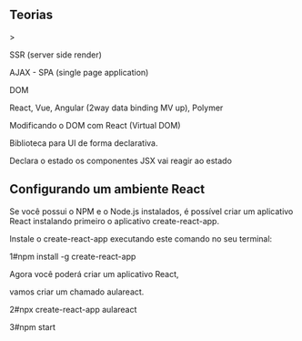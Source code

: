 
<h2>Teorias</h2>>

SSR (server side render)

AJAX - SPA (single page application)

DOM

React, Vue, Angular (2way data binding MV up), Polymer

Modificando o DOM com React (Virtual DOM)

Biblioteca para UI de forma declarativa.

Declara o estado os componentes JSX vai reagir ao estado


<h2>Configurando um ambiente React</h2>

Se você possui o NPM e o Node.js instalados, é possível criar um aplicativo React instalando primeiro o aplicativo create-react-app.

Instale o create-react-app executando este comando no seu terminal:

1#npm install -g create-react-app

Agora você poderá criar um aplicativo React, 

vamos criar um chamado aulareact.

2#npx create-react-app aulareact

3#npm start
